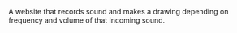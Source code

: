 A website that records sound and makes a drawing depending on frequency and volume of that incoming sound. 
